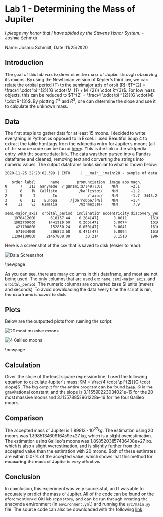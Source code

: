# Lab 1 - Determining the Mass of Jupiter

*I pledge my honor that I have abided by the Stevens Honor System.* - Joshua Schmidt

Name: Joshua Schmidt, Date: 11/25/2020

## Introduction

The goal of this lab was to determine the mass of Jupiter through observing its moons. By using the Newtonian version of Kepler's third law, we can relate the orbital period (T) to the semimajor axis of orbit (R): $T^{2} = \frac{4 \cdot \pi ^{2}}{G  \cdot (M_{1} + M_{2})} \cdot R^{3}$. For low mass objects, this can be reduced to $T^{2} = \frac{4 \cdot \pi ^{2}}{G  \cdot M} \cdot R^{3}$. By plotting $T^{2}$ and $R^{3}$, one can determine the slope and use it to calculate the unknown mass.

## Data

The first step is to gather data for at least 15 moons. I decided to write everything in Python as opposed to in Excel. I used Beautiful Soup 4 to extract the table html tags from the wikipedia entry for Jupiter's moons (all of the source code can be found [here](https://github.com/jschmidtnj/astronomy/tree/main/lab1)). This is the link to the wikipedia entry, with the source data: [link](https://en.wikipedia.org/wiki/Moons_of_Jupiter#List). The data was then parsed into a Pandas dataframe and cleaned, removing text and converting the strings into numeric values. The output dataframe looks similar to what is shown below:

```txt
2020-11-25 22:23:02.399 | INFO     | __main__:main:28 - sample of data:

   order label       name        pronunciation  image abs.magn.                    diameter  ...
0      7   III  Ganymede  /ˈɡænɪmiːd/[49][50]    NaN      −2.1                      5262.4  ...
1      8    IV  Callisto          /kəˈlɪstoʊ/    NaN      −1.2                      4820.6  ...
2      5     I        Io              /ˈaɪoʊ/    NaN      −1.7  3643.2(3660 × 3637 × 3631)  ...
3      6    II    Europa      /jʊəˈroʊpə/[48]    NaN      −1.4                      3121.6  ...
4     11    VI   Himalia          /hɪˈmeɪliə/    NaN       7.9            139.6(150 × 120)  ...

semi-major_axis  orbital_period  inclination eccentricity discovery_year discoverer     group
    1070412000       618157.44    0.204[47]       0.0011           1610    Galilei  Galilean
    1882709000      1441929.60    0.205[47]       0.0074           1610    Galilei  Galilean
     421700000       152850.24    0.050[47]       0.0041           1610    Galilei  Galilean
     671034000       306823.68    0.471[47]       0.0094           1610    Galilei  Galilean
   11394100000     21467808.00       30.214       0.1510           1904    Perrine   Himalia
```

Here is a screenshot of the csv that is saved to disk (easier to read):

![Data Screenshot](output/data_screenshot.png)

\newpage

As you can see, there are many columns in this dataframe, and most are not being used. The only columns that are used are `name`, `semi-major_axis`, and `orbital_period`. The numeric columns are converted base SI units (meters and seconds). To avoid downloading the data every time the script is run, the dataframe is saved to disk.

## Plots

Below are the outputted plots from running the script:

![20 most massive moons](output/plot_20.png)

![4 Galileo moons](output/plot_4.png)

\newpage

## Calculation

Given the slope of the least square regression line, I used the following equation to calculate Jupiter's mass: $M = \frac{4 \cdot \pi^{2}}{G \cdot slope}$. The log output for the entire program can be found [here](https://github.com/jschmidtnj/astronomy/blob/main/lab1/output/logs.txt). $G$ is the gravitational constant, and the slope is 3.115590223034021e-16 for the 20 most massive moons and 3.115578858961228e-16 for the four Galileo moons.

## Comparison

The accepted mass of Jupiter is $1.89813 \cdot 10^{27} kg$. The estimation using 20 moons was 1.898513460916459e+27 kg, which is a slight overestimation. The estimation using Galileo's moons was 1.8985203857436408e+27 kg, which is also a slight overestimation, and is slightly further from the accepted value than the estimation with 20 moons. Both of these estimates are within 0.02% of the accepted value, which shows that this method for measuring the mass of Jupiter is very effective.

## Conclusion

In conclusion, this experiment was very successful, and I was able to accurately predict the mass of Jupiter. All of the code can be found on the aforementioned GitHub repository, and can be run through creating the anaconda environment (in `environment.yml`) and running the `src/main.py` file. The source code can also be downloaded with the following [link](https://github.com/jschmidtnj/astronomy/blob/main/lab1/lab1.zip).

